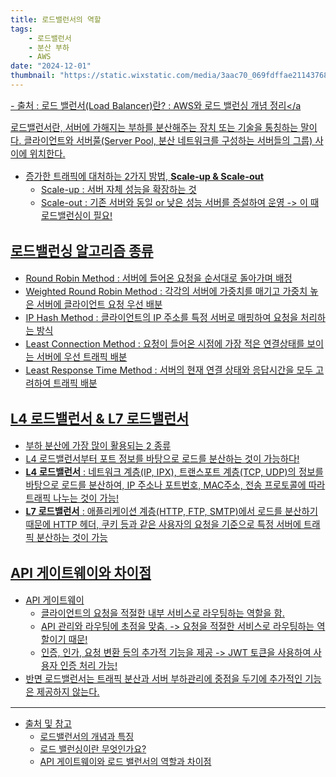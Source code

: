```yaml
---
title: 로드밸런서의 역할
tags:
    - 로드밸런서
    - 분산 부하
    - AWS
date: "2024-12-01"
thumbnail: "https://static.wixstatic.com/media/3aac70_069fdffae211437688d66863b767ccf9~mv2.png/v1/fill/w_604,h_263,al_c,q_85,usm_0.66_1.00_0.01,enc_auto/3aac70_069fdffae211437688d66863b767ccf9~mv2.png"
---
```

<a style="font-size:0.9rem" href="https://www.smileshark.kr/post/what-is-a-load-balancer-a-comprehensive-guide-to-aws-load-balancer">- 출처 : 로드 밸런서(Load Balancer)란? : AWS와 로드 밸런싱 개념 정리</a

로드밸런서란, 서버에 가해지는 부하를 분산해주는 장치 또는 기술을 통칭하는 말이다.
클라이언트와 서버풀(Server Pool, 분산 네트워크를 구성하는 서버들의 그룹) 사이에 위치한다.

- 증가한 트래픽에 대처하는 2가지 방법, **Scale-up & Scale-out**
    - Scale-up : 서버 자체 성능을 확장하는 것
    - Scale-out : 기존 서버와 동일 or 낮은 성능 서버를 증설하여 운영 -> 이 때 로드밸런싱이 필요!

## 로드밸런싱 알고리즘 종류
- Round Robin Method : 서버에 들어온 요청을 순서대로 돌아가며 배정
- Weighted Round Robin Method : 각각의 서버에 가중치를 매기고 가중치 높은 서버에 클라이언트 요청 우선 배분
- IP Hash Method : 클라이언트의 IP 주소를 특정 서버로 매핑하여 요청을 처리하는 방식
- Least Connection Method : 요청이 들어온 시점에 가장 적은 연결상태를 보이는 서버에 우선 트래픽 배분
- Least Response Time Method : 서버의 현재 연결 상태와 응답시간을 모두 고려하여 트래픽 배분

## L4 로드밸런서 & L7 로드밸런서
- 부하 분산에 가장 많이 활용되는 2 종류
- L4 로드밸런서부터 포트 정보를 바탕으로 로드를 분산하는 것이 가능하다!
- **L4 로드밸런서** : 네트워크 계층(IP, IPX), 트랜스포트 계층(TCP, UDP)의 정보를 바탕으로 로드를 분산하여, IP 주소나 포트번호, MAC주소, 전송 프로토콜에 따라 트래픽 나누는 것이 가능!
- **L7 로드밸런서** : 애플리케이션 계층(HTTP, FTP, SMTP)에서 로드를 분산하기 때문에 HTTP 헤더, 쿠키 등과 같은 사용자의 요청을 기준으로 특정 서버에 트래픽 분산하는 것이 가능

## API 게이트웨이와 차이점
- API 게이트웨이
    - 클라이언트의 요청을 적절한 내부 서비스로 라우팅하는 역할을 함.
    - API 관리와 라우팅에 초점을 맞춤. -> 요청을 적절한 서비스로 라우팅하는 역할이기 때문!
    - 인증, 인가, 요청 변환 등의 추가적 기능을 제공 -> JWT 토큰을 사용하여 사용자 인증 처리 가능!
- 반면 로드밸런서는 트래픽 분산과 서버 부하관리에 중점을 두기에 추가적인 기능은 제공하지 않는다.

---

- 출처 및 참고
    - [로드밸런서의 개념과 특징](https://m.post.naver.com/viewer/postView.naver?volumeNo=27046347&memberNo=2521903)
    - [로드 밸런싱이란 무엇인가요?](https://aws.amazon.com/ko/what-is/load-balancing/)
    - [API 게이트웨이와 로드 밸런서의 역할과 차이점](https://f-lab.kr/insight/api-gateway-and-load-balancer)